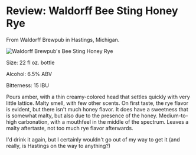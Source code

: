 Review: Waldorff Bee Sting Honey Rye
====================================

From Waldorff Brewpub in Hastings, Michigan.

![Waldorff Brewpub's Bee Sting Honey Rye](http://www.panel-creations.com/varsity_brew/wp-content/uploads/2009/09/waldorffbeesting-300x225.jpg "Waldorff Brewpub's Bee Sting Honey Rye")

Size: 22 fl oz. bottle

Alcohol: 6.5% ABV

Bitterness: 15 IBU

Pours amber, with a thin creamy-colored head that settles quickly with very little lattice. Malty smell, with few other scents. On first taste, the rye flavor is evident, but there isn't much honey flavor. It does have a sweetness that is somewhat malty, but also due to the presence of the honey. Medium-to-high carbonation, with a mouthfeel in the middle of the spectrum. Leaves a malty aftertaste, not too much rye flavor afterwards.

I'd drink it again, but I certainly wouldn't go out of my way to get it (and really, is Hastings on the way to anything?)